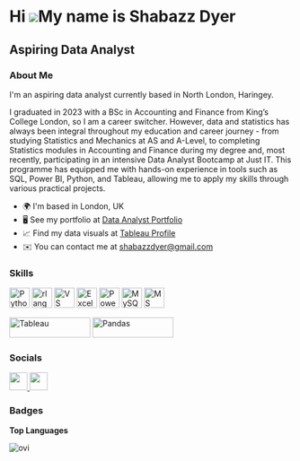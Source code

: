 Hi ![](https://user-images.githubusercontent.com/18350557/176309783-0785949b-9127-417c-8b55-ab5a4333674e.gif)My name is Shabazz Dyer
====================================================================================================================================

Aspiring Data Analyst
---------------------

### About Me

I'm an aspiring data analyst currently based in North London, Haringey.

I graduated in 2023 with a BSc in Accounting and Finance from King’s College London, so I am a career switcher. However, data and statistics has always been integral throughout my education and career journey - from studying Statistics and Mechanics at AS and A-Level, to completing Statistics modules in Accounting and Finance during my degree and, most recently, participating in an intensive Data Analyst Bootcamp at Just IT. This programme has equipped me with hands-on experience in tools such as SQL, Power BI, Python, and Tableau, allowing me to apply my skills through various practical projects.

* 🌍  I'm based in London, UK
* 🖥️  See my portfolio at [Data Analyst Portfolio](https://sites.google.com/view/shabazz-dyer-portfolio/home)
* 📈  Find my data visuals at [Tableau Profile](https://public.tableau.com/app/profile/shabazz.dyer/vizzes)
* ✉️  You can contact me at [shabazzdyer@gmail.com](mailto:shabazzdyer@gmail.com)

### Skills


<p align="left">
<a href="https://www.python.org/" target="_blank" rel="noreferrer"><img src="https://raw.githubusercontent.com/danielcranney/readme-generator/main/public/icons/skills/python-colored.svg" width="36" height="36" alt="Python" /></a>
  <a href="https://www.r-project.org/" target="_blank" rel="noreferrer"><img src="https://raw.githubusercontent.com/danielcranney/readme-generator/main/public/icons/skills/rlang-colored.svg" width="36" height="36" alt="rlang" /></a>
  <a href="https://code.visualstudio.com/" target="_blank" rel="noreferrer"><img src="https://raw.githubusercontent.com/danielcranney/readme-generator/main/public/icons/skills/visualstudiocode.svg" width="36" height="36" alt="VS Code" /></a>
  <a href="https://www.microsoft.com/en-ca/microsoft-365/excel" target="_blank" rel="noreferrer"><img src="https://github.com/sempostma/office365-icons/blob/master/svg/excel.svg" width="36" height="36" alt="Excel" /></a>
  <a href="https://www.microsoft.com/en-gb/power-platform/products/power-bi" target="_blank" rel="noreferrer"><img src="https://raw.githubusercontent.com/gilbarbara/logos/main/logos/microsoft-power-bi.svg" width="36" height="36" alt="Power Bi" /></a>
    <a href="https://www.mysql.com/" target="_blank" rel="noreferrer"><img src="https://raw.githubusercontent.com/danielcranney/readme-generator/main/public/icons/skills/mysql-colored.svg" width="36" height="36" alt="MySQL" /></a>
      <a href="https://learn.microsoft.com/en-us/credentials/certifications/azure-data-fundamentals/?practice-assessment-type=certification" target="_blank" rel="noreferrer"><img src="https://github.com/gilbarbara/logos/blob/main/logos/microsoft-azure.svg" width="36" height="36" alt="MS Azure" /></a>
</p>
  <a href="https://tableau.com/" target="_blank" rel="noreferrer"><img src="https://raw.githubusercontent.com/gilbarbara/logos/main/logos/tableau.svg" width="144" height="36" alt="Tableau" /></a>
    <a href="https://pandas.pydata.org/" target="_blank" rel="noreferrer"><img src="https://github.com/gilbarbara/logos/blob/main/logos/pandas.svg" width="144" height="36" alt="Pandas" /></a>


### Socials

<p align="left"> <a href="https://www.github.com/ShabazzDyer" target="_blank" rel="noreferrer"> <picture> <source media="(prefers-color-scheme: dark)" srcset="https://raw.githubusercontent.com/danielcranney/readme-generator/main/public/icons/socials/github-dark.svg" /> <source media="(prefers-color-scheme: light)" srcset="https://raw.githubusercontent.com/danielcranney/readme-generator/main/public/icons/socials/github.svg" /> <img src="https://raw.githubusercontent.com/danielcranney/readme-generator/main/public/icons/socials/github.svg" width="32" height="32" /> </picture> </a> <a href="https://www.linkedin.com/in/www.linkedin.com/in/shabazz-dyer-316683297" target="_blank" rel="noreferrer"> <picture> <source media="(prefers-color-scheme: dark)" srcset="https://raw.githubusercontent.com/danielcranney/readme-generator/main/public/icons/socials/linkedin-dark.svg" /> <source media="(prefers-color-scheme: light)" srcset="https://raw.githubusercontent.com/danielcranney/readme-generator/main/public/icons/socials/linkedin.svg" /> <img src="https://raw.githubusercontent.com/danielcranney/readme-generator/main/public/icons/socials/linkedin.svg" width="32" height="32" /> </picture> </a></p>

### Badges

<b>Top Languages</b>

<img src="https://github-readme-stats.vercel.app/api/top-langs?username=ShabazzDyer&show_icons=true&locale=en&layout=compact&theme=chartreuse-dark" alt="ovi" />
